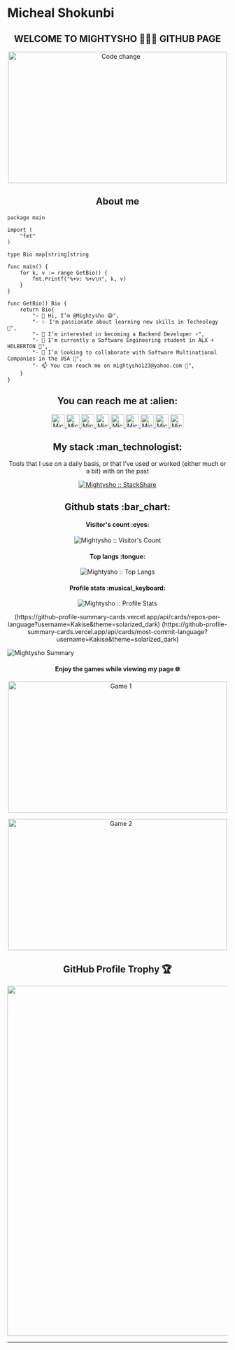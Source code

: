 # Micheal Shokunbi

<h2 align="center">WELCOME TO MIGHTYSHO 👨🏻‍💻 GITHUB PAGE</h2>

<p align="center"><img src="https://thumbs.gfycat.com/AcademicVioletFlyingsquirrel.webp" alt="Code change" height="300" width="500"></p>

<h2 align="center">About me</h2>

```golang
package main

import (
	"fmt"
)

type Bio map[string]string

func main() {
	for k, v := range GetBio() {
		fmt.Printf("%+v: %+v\n", k, v)
	}
}

func GetBio() Bio {
	return Bio{
        "- 👋 Hi, I’m @Mightysho 😅",
        "- ✨ I'm passionate about learning new skills in Technology 🔭",
        "- 👀 I’m interested in becoming a Backend Developer ⚡",
        "- 🌱 I’m currently a Software Engineering student in ALX + HOLBERTON 🌱",
        "- 👯 I’m looking to collaborate with Software Multinational Companies in the USA 💞️",
        "- 📫 You can reach me on mightysho123@yahoo.com 💬",
    }
}
```


<h2 align="center">You can reach me at :alien:</h2>

<p align="center">
  <a href="https://facebook.com/micheal.shokunbi">
    <img src="https://toppng.com/uploads/preview/facebook-messenger-icon-6-3d-facebook-messenger-icon-11553412479dmdpkgrbcq.png" alt="Micheal Shokunbi's Facebook Profile" height="30" width="30">
  </a>
	
  <a href="https://dev.to/mightysho">
    <img src="https://d2fltix0v2e0sb.cloudfront.net/dev-badge.svg" alt="Micheal Shokunbi's DEV Profile" height="30" width="30">
  </a>

  <a href="https://twitter.com/OMightysho/">
    <img src="https://www.vectorlogo.zone/logos/twitter/twitter-official.svg" alt="Micheal Shokunbi's Twitter Profile" height="30" width="30">
  </a>
	
  <a href="http://www.linkedin.com/in/micheal-shokunbi-105b35195/">
    <img src="https://www.vectorlogo.zone/logos/linkedin/linkedin-icon.svg" alt="Micheal Shokunbi's LinkedIn Profile" height="30" width="30">
  </a>

  <a href="https://stackoverflow.com/users/16078485/mightysho?tab=profile">
    <img src="https://www.vectorlogo.zone/logos/stackoverflow/stackoverflow-icon.svg" alt="Micheal Shokunbi's Stack Overflow Profile" height="30" width="30">
  </a>

  <a href="https://stackshare.io/mightysho">
    <img src="https://cdn.worldvectorlogo.com/logos/stackshare.svg" alt="Micheal Shokunbi's StackShare Profile" height="30" width="30">
  </a>
  
  <a href="https://medium.com/@mightysho123">
    <img src="https://www.vectorlogo.zone/logos/medium/medium-tile.svg" alt="Micheal Shokunbi's Medium Profile" height="30" width="30">
  </a>
  
  <a href="https://tiny.cc/meektech">
    <img src="https://www.vectorlogo.zone/logos/youtube/youtube-icon.svg" alt="Micheal Shokunbi's YouTube Channel" height="30" width="30">
  </a>

  <a href="https://wa.link/jo33f9">
    <img src="https://www.vectorlogo.zone/logos/whatsapp/whatsapp-icon.svg" alt="Micheal Shokunbi's WhatsApp Chat" height="30" width="30">
  </a>
	
<!--   <a href="https://m.me/micheal.shokunbi">
    <img src="https://www.vectorlogo.zone/logos/messenger/messenger-icon.svg" alt="Micheal Shokunbi's Messenger Chat" height="30" width="30">
  </a> -->
</p>

<h2 align="center">My stack :man_technologist:</h2>

<p align="center">Tools that I use on a daily basis, or that I've used or worked (either much or a bit) with on the past</p>
<p align="center">
  <a href="https://stackshare.io/mightysho/my-personal-stack">
    <img src="http://img.shields.io/badge/tech-stack-0690fa.svg?style=flat" alt="Mightysho :: StackShare" />
  </a>
</p>

<h2 align="center">Github stats :bar_chart:</h2>

<h4 align="center">Visitor's count :eyes:</h4>

<p align="center"><img src="https://profile-counter.glitch.me/{Mightysho}/count.svg" alt="Mightysho :: Visitor's Count" /></p>

<h4 align="center">Top langs :tongue:</h4>

<p align="center"><img src="https://github-readme-stats.vercel.app/api/top-langs/?username=Mightysho&langs_count=10&theme=radical&layout=compact" alt="Mightysho :: Top Langs" /></p>

<h4 align="center">Profile stats :musical_keyboard:</h4>

<p align="center"><img src="https://github-readme-stats.vercel.app/api?username=Mightysho&show_icons=true&theme=tokyonight" alt="Mightysho :: Profile Stats" /></p>

<p align="center">(https://github-profile-summary-cards.vercel.app/api/cards/repos-per-language?username=Kakise&theme=solarized_dark)
	(https://github-profile-summary-cards.vercel.app/api/cards/most-commit-language?username=Kakise&theme=solarized_dark)</p>
	
![Mightysho Summary](https://github-profile-summary-cards.vercel.app/api/cards/profile-details?username=Kakise&theme=solarized_dark)


<h4 align="center">Enjoy the games while viewing my page 🌐</h4>

<p align="center"><img src="https://thumbs.gfycat.com/DistantCommonAmericanlobster-max-1mb.gif" alt="Game 1" height="300" width="500"></p>

<p align="center"><img src="https://thumbs.gfycat.com/BlueClosedLeafcutterant-size_restricted.gif" alt="Game 2" height="300" width="500"></p>

<h2 align="center">GitHub Profile Trophy 🏆</h2>

<p align="center"><a href="https://github.com/ryo-ma/github-profile-trophy">
  <img width=800 src="https://github-profile-trophy.vercel.app/?username=Mightysho&column=8&theme=radical&no-frame=true&no-bg=true"/>
</a></p>

---
